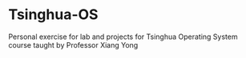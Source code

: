 # Tsinghua-OS
Personal exercise for lab and projects for Tsinghua Operating System course taught by Professor Xiang Yong
